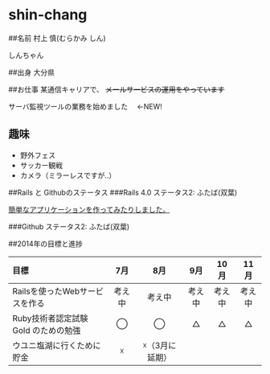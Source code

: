 # shin-chang

##名前
村上 慎(むらかみ しん)

しんちゃん

##出身
大分県

##お仕事
某通信キャリアで、 ~~メールサービスの運用をやっています~~

サーバ監視ツールの業務を始めました 　←NEW!

## 趣味

- 野外フェス
- サッカー観戦
- カメラ（ミラーレスですが‥）

##Rails と Githubのステータス
###Rails 4.0
ステータス2: ふたば(双葉)

[簡単なアプリケーションを作ってみたりしました。](http://hexhoop.com/)

###Github
ステータス2: ふたば(双葉)

##2014年の目標と進捗

|目標|7月|8月|9月|10月|11月|
|:--|:-:|:-:|:-:|:--:|:--:|
|Railsを使ったWebサービスを作る|考え中|考え中|考え中|考え中|考え中|
|Ruby技術者認定試験 Gold のための勉強|◯|◯|△|△|△|
|ウユニ塩湖に行くために貯金|☓|☓（3月に延期）| | | |